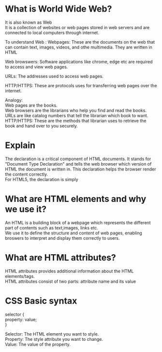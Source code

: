 # What is World Wide Web?
It is also known as Web</br>
It is a collection of websites or web pages stored in web servers and are connected to local computers through internet.</br>

To understand Web :
Webpages: These are the documents on the web that can contain text, images, videos, and othe multimedia. They are written in HTML</br>

Web browswers: Software applications like chrome, edge etc are required to access and view web pages.</br>

URLs: The addresses used to access web pages.</br>

HTTP/HTTPS: These are protocols uses for transferring web pages over the internet.

Analogy:</br>
Web pages are the books.</br>
Web browsers are the librarians who help you find and read the books.</br>
URLs are like catalog numbers that tell the librarian which book to want.</br>
HTTP/HTTPS: These are the methods that librarian uses to retrieve the book and hand over to you securely.

# Explain  <!DOCTYPE html> 
The <!DOCTYPE html> declaration is a critical component of HTML documents. It stands for "Document Type Declaration" and tells the web browser which version of HTML the document is written in. This declaration helps the browser render the content correctly. </br>
For HTML5, the declaration is simply <!DOCTYPE html>

# What are HTML elements and why we use it?
An HTML is a building block of a webpage which represents the different part of contents such as text,images, links etc.</br>
We use it to define the structure and content of web pages, enabling broswers to interpret and display them correctly to users.

# What are HTML attributes?
HTML attributes provides additional information about the HTML elements/tags. </br>
HTML attributes consist of two parts: attribute name and its value

# CSS Basic syntax
selector { </br>
  property: value;</br>
}</br>

Selector: The HTML element you want to style.</br>
Property: The style attribute you want to change.</br>
Value: The value of the property.

